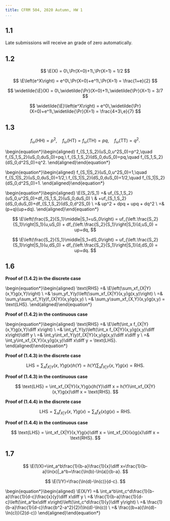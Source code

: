 ```yaml
---
title: CFRM 504, 2020 Autumn, HW 1
...
```


## 1.1

Late submissions will receive an grade of zero automatically.

## 1.2

$$
\E(X) = 0\,\Pr(X=0)+1\,\Pr(X=1) = 1/2
$$

$$
\E\left(e^X\right) = e^0\,\Pr(X=0)+e^1\,\Pr(X=1) = \frac{1+e}{2}
$$

$$
\widetilde{\E}(X) = 0\,\widetilde{\Pr}(X=0)+1\,\widetilde{\Pr}(X=1) = 3/7
$$

$$
\widetilde{\E}\left(e^X\right) = e^0\,\widetilde{\Pr}(X=0)+e^1\,\widetilde{\Pr}(X=1) = \frac{4+3\,e}{7}
$$

## 1.3

$$
f_\omega(\text{HH})=p^2,\quad f_\omega(\text{HT})=f_\omega(\text{TH})=pq,\quad f_\omega(\text{TT})=q^2.
$$

\begin{equation*}\begin{aligned}
f_{S_1,S_2}(uS_0,u^2S_0)=p^2,\quad
f_{S_1,S_2}(uS_0,duS_0)=pq,\\
f_{S_1,S_2}(dS_0,duS_0)=pq,\quad
f_{S_1,S_2}(dS_0,d^2S_0)=q^2.
\end{aligned}\end{equation*}


\begin{equation*}\begin{aligned}
f_{S_1|S_2}(uS_0,u^2S_0)=1,\quad
f_{S_1|S_2}(uS_0,duS_0)=1/2,\\
f_{S_1|S_2}(dS_0,duS_0)=1/2,\quad
f_{S_1|S_2}(dS_0,d^2S_0)=1.
\end{aligned}\end{equation*}

\begin{equation*}\begin{aligned}
\E(S_2/S_1)
=& uf_{S_1,S_2}(uS_0,u^2S_0)+df_{S_1,S_2}(uS_0,duS_0) \\
& +uf_{S_1,S_2}(dS_0,duS_0)+df_{S_1,S_2}(dS_0,d^2S_0) \\
=& up^2 + dpq + upq + dq^2 \\
=& (p+q)(up+dq).
\end{aligned}\end{equation*}

$$
\E\left(\frac{S_2}{S_1}\middle|S_1=uS_0\right) = uf_{\left.\frac{S_2}{S_1}\right|S_1}(u,uS_0) + df_{\left.\frac{S_2}{S_1}\right|S_1}(d,uS_0) = up+dq,
$$

$$
\E\left(\frac{S_2}{S_1}\middle|S_1=dS_0\right) = uf_{\left.\frac{S_2}{S_1}\right|S_1}(u,dS_0) + df_{\left.\frac{S_2}{S_1}\right|S_1}(d,dS_0) = up+dq.
$$

## 1.6

**Proof of (1.4.2) in the discrete case**

\begin{equation*}\begin{aligned}
\text{RHS}
=& \E\left(\sum_xf_{X|Y}(x,Y)g(x,Y)\right) \\
=& \sum_yf_Y(y)\left(\sum_xf_{X|Y}(x,y)g(x,y)\right) \\
=& \sum_y\sum_xf_Y(y)f_{X|Y}(x,y)g(x,y) \\
=& \sum_y\sum_xf_{X,Y}(x,y)g(x,y)
= \text{LHS}.
\end{aligned}\end{equation*}

**Proof of (1.4.2) in the continuous case**

\begin{equation*}\begin{aligned}
\text{RHS}
=& \E\left(\int_x f_{X|Y}(x,Y)g(x,Y)\diff x\right) \\
=& \int_yf_Y(y)\left(\int_x f_{X|Y}(x,y)g(x,y)\diff x\right)\diff y \\
=& \int_y\int_xf_Y(y)f_{X|Y}(x,y)g(x,y)\diff x\diff y \\
=& \int_y\int_xf_{X,Y}(x,y)g(x,y)\diff x\diff y
= \text{LHS}.
\end{aligned}\end{equation*}

**Proof of (1.4.3) in the discrete case**

$$
\text{LHS} = \sum_xf_{X|Y}(x,Y)g(x)h(Y) = h(Y)\sum_xf_{X|Y}(x,Y)g(x) = \text{RHS}.
$$

**Proof of (1.4.3) in the continuous case**

$$
\text{LHS} = \int_xf_{X|Y}(x,Y)g(x)h(Y)\diff x = h(Y)\int_xf_{X|Y}(x,Y)g(x)\diff x = \text{RHS}.
$$

**Proof of (1.4.4) in the discrete case**

$$
\text{LHS} = \sum_xf_{X|Y}(x,Y)g(x) = \sum_xf_{X}(x)g(x) = \text{RHS}.
$$

**Proof of (1.4.4) in the continuous case**

$$
\text{LHS} = \int_xf_{X|Y}(x,Y)g(x)\diff x = \int_xf_{X}(x)g(x)\diff x = \text{RHS}.
$$

## 1.7

$$
\E(1/X)=\int_a^b\frac{1}{b-a}\frac{1}{x}\diff x=\frac{1}{b-a}\ln(x)|_a^b=\frac{\ln(b)-\ln(a)}{b-a}.
$$

$$
\E(1/Y)=\frac{\ln(d)-\ln(c)}{d-c}.
$$

\begin{equation*}\begin{aligned}
\E(X/Y)
=& \int_a^b\int_c^d\frac{1}{b-a}\frac{1}{d-c}\frac{x}{y}\diff x\diff y \\
=& \frac{1}{b-a}\frac{1}{d-c}\left(\int_a^bx\diff x\right)\left(\int_c^d\frac{1}{y}\diff y\right) \\
=& \frac{1}{b-a}\frac{1}{d-c}\frac{b^2-a^2}{2}(\ln(d)-\ln(c)) \\
=& \frac{(b+a)(\ln(d)-\ln(c))}{2(d-c)}
\end{aligned}\end{equation*}
